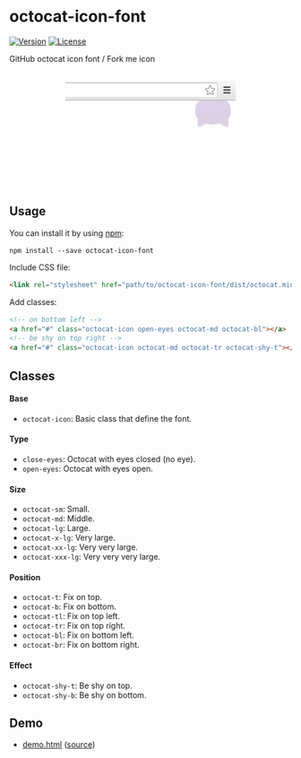 # octocat-icon-font

[![Version](https://img.shields.io/npm/v/octocat-icon-font.svg?style=flat-square)](https://www.npmjs.com/package/octocat-icon-font)
[![License](https://img.shields.io/npm/l/octocat-icon-font.svg?style=flat-square)](LICENSE)

GitHub octocat icon font / Fork me icon

<br>

<div align="center">
    <img alt="octocat-shy-example" src="octocat-shy-example.gif">
</div>

## Usage

You can install it by using [npm](https://www.npmjs.com/): 
```shell
npm install --save octocat-icon-font
```

Include CSS file: 
```html
<link rel="stylesheet" href="path/to/octocat-icon-font/dist/octocat.min.css">
```

Add classes:
```html
<!-- on bottom left -->
<a href="#" class="octocat-icon open-eyes octocat-md octocat-bl"></a>
<!-- be shy on top right -->
<a href="#" class="octocat-icon octocat-md octocat-tr octocat-shy-t"></a>
```

## Classes

#### Base

- `octocat-icon`: Basic class that define the font.

#### Type

- `close-eyes`: Octocat with eyes closed (no eye).
- `open-eyes`: Octocat with eyes open.

#### Size

- `octocat-sm`: Small.
- `octocat-md`: Middle.
- `octocat-lg`: Large.
- `octocat-x-lg`: Very large.
- `octocat-xx-lg`: Very very large.
- `octocat-xxx-lg`: Very very very large.

#### Position

- `octocat-t`: Fix on top.
- `octocat-b`: Fix on bottom.
- `octocat-tl`: Fix on top left.
- `octocat-tr`: Fix on top right.
- `octocat-bl`: Fix on bottom left.
- `octocat-br`: Fix on bottom right.

#### Effect

- `octocat-shy-t`: Be shy on top.
- `octocat-shy-b`: Be shy on bottom.

## Demo

- [demo.html](http://htmlpreview.github.io/?https://github.com/MopTym/octocat-icon-font/blob/master/demo.html) ([source](demo.html))
